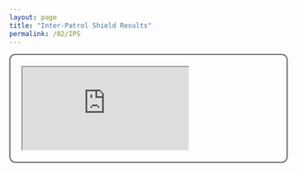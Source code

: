 ```yaml
---
layout: page
title: "Inter-Patrol Shield Results"
permalink: /02/IPS
---
```

<div style="border:2px solid #666; border-radius:11px; padding:20px;">
  
<iframe id="IPSSheet" src="https://docs.google.com/spreadsheets/d/e/2PACX-1vSyFeecHDi5FT6naDa_vSCjZD0BRILQe6EKdMGSdIvjXPjdHTrvfjGckHc-1Be6jKsFYvZELwyiI2Fn/pubhtml?widget=true&amp;headers=false" onload="AdjustIframeHeightOnLoad()"></iframe>

<script type="text/javascript">
function AdjustIframeHeightOnLoad() { document.getElementById("IPSSheet").style.height = document.getElementById("IPSSheet").contentWindow.document.body.scrollHeight + "px"; }
function AdjustIframeHeight(i) { document.getElementById("IPSSheet").style.height = parseInt(i) + "px"; }
</script>

</div>



